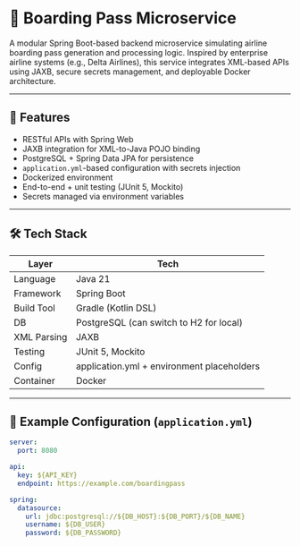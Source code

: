 # 🛫 Boarding Pass Microservice

A modular Spring Boot-based backend microservice simulating airline boarding pass generation and processing logic. Inspired by enterprise airline systems (e.g., Delta Airlines), this service integrates XML-based APIs using JAXB, secure secrets management, and deployable Docker architecture.

---

## 🚀 Features

- RESTful APIs with Spring Web
- JAXB integration for XML-to-Java POJO binding
- PostgreSQL + Spring Data JPA for persistence
- `application.yml`-based configuration with secrets injection
- Dockerized environment
- End-to-end + unit testing (JUnit 5, Mockito)
- Secrets managed via environment variables

---

## 🛠 Tech Stack

| Layer         | Tech                                       |
|---------------|--------------------------------------------|
| Language      | Java 21                                    |
| Framework     | Spring Boot                                |
| Build Tool    | Gradle (Kotlin DSL)                        |
| DB            | PostgreSQL (can switch to H2 for local)    |
| XML Parsing   | JAXB                                       |
| Testing       | JUnit 5, Mockito                           |
| Config        | application.yml + environment placeholders |
| Container     | Docker                                     |

---

## 🧾 Example Configuration (`application.yml`)

```yaml
server:
  port: 8080

api:
  key: ${API_KEY}
  endpoint: https://example.com/boardingpass

spring:
  datasource:
    url: jdbc:postgresql://${DB_HOST}:${DB_PORT}/${DB_NAME}
    username: ${DB_USER}
    password: ${DB_PASSWORD}
